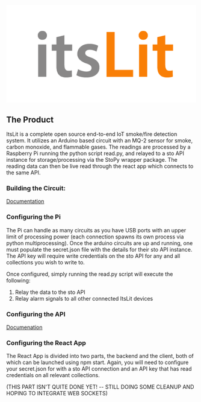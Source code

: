 ![itsLit](diagrams/logo/Artboard%201.png)

## The Product

ItsLit is a complete open source end-to-end IoT smoke/fire detection system. It utilizes an Arduino based circuit with an MQ-2 sensor for smoke, carbon monoxide, and flammable gases. The readings are processed by a Raspberry Pi running the python script read.py, and relayed to a sto API instance for storage/processing via the StoPy wrapper package. The reading data can then be live read through the react app which connects to the same API.

### Building the Circuit:

[Documentation](https://github.com/z3dtech/ItsLit/tree/master/arduino)

### Configuring the Pi

The Pi can handle as many circuits as you have USB ports with an upper limit of processing power (each connection spawns its own process via python multiprocessing). Once the arduino circuits are up and running, one must populate the secret.json file with the details for their sto API instance. The API key will require write credentials on the sto API for any and all collections you wish to write to.

Once configured, simply running the read.py script will execute the following:

1) Relay the data to the sto API
2) Relay alarm signals to all other connected ItsLit devices

### Configuring the API

[Documenation](https://github.com/z3dtech/sto)

### Configuring the React App

The React App is divided into two parts, the backend and the client, both of which can be launched using npm start. Again, you will need to configure your secret.json for with a sto API connection and an API key that has read credentials on all relevant collections.

(THIS PART ISN'T QUITE DONE YET! -- STILL DOING SOME CLEANUP AND HOPING TO INTEGRATE WEB SOCKETS)

